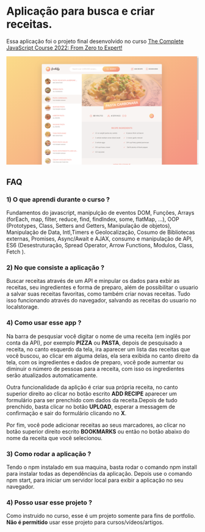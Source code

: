 # Aplicação para busca e criar receitas.

Essa aplicação foi o projeto final desenvolvido no curso [The Complete JavaScript Course 2022: From Zero to Expert!
](https://www.udemy.com/course/the-complete-javascript-course/)


![Screenshot](app.png)

## FAQ

### 1) O que aprendi durante o curso ?

Fundamentos do javascript, manipulção de eventos DOM, Funções, Arrays (forEach, map, filter, reduce, find, findIndex, some, flatMap, ...), OOP (Prototypes, Class, Setters and Getters, Manipulação de objetos), Manipulação de Data, Intl,Timers e Geolocalização, Cosumo de Bibliotecas externas, Promises, Async/Await e AJAX, consumo e manipulação de API, ES6 (Desestruturação, Spread Operator, Arrow Functions, Modulos, Class, Fetch ).

### 2) No que consiste a aplicação ?

Buscar receitas através de um API e minpular os dados para exbir as receitas, seu ingredientes e forma de preparo, além de possibilitar o usuario a salvar suas receitas favoritas, como também criar novas receitas.
Tudo isso funcionando através do navegador, salvando as receitas do usuario no localstorage.

### 4) Como usar esse app ?
Na barra de pesqusiar você digitar o nome de uma receita (em inglês por conta da API), por exemplo **PIZZA** ou **PASTA**, depois de pesquisado a receita, no canto esquerdo da tela, ira aparecer um lista das receitas que você buscou, ao clicar em alguma delas, ela sera exibida no canto direito da tela, com os ingredientes e dados de preparo, você pode aumentar ou diminuir o número de pessoas para a receita, com isso os ingredientes serão atualizados automaticamente.

Outra funcionalidade da aplição é criar sua própria receita, no canto superior direito ao clicar no botão escrito **ADD RECIPE** aparecer um formulário para ser prenchido com dados da receita.Depois de tudo prenchido, basta clicar no botão **UPLOAD**, esperar a messagem de confirmação e sair do formulário clicando no **X**.

Por fim, você pode adicionar receitas ao seus marcadores, ao clicar no botão superior direito escrito **BOOKMARKS** ou então no botão abaixo do nome da receita que você selecionou.

### 3) Como rodar a aplicação ?

Tendo o npm instalado em sua maquina, basta rodar o comando npm install para instalar todas as dependências da aplicação.
Depois use o comando npm start, para iniciar um servidor local para exibir a aplicação no seu navegador.

### 4) Posso usar esse projeto ?

Como instruido no curso, esse é um projeto somente para fins de portfolio. **Não é permitido** usar esse projeto para cursos/vídeos/artigos.

